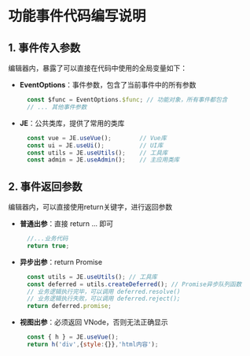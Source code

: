 # 功能事件代码编写说明
## 1. 事件传入参数
  编辑器内，暴露了可以直接在代码中使用的全局变量如下：

- **EventOptions**：事件参数，包含了当前事件中的所有参数

    ```js
      const $func = EventOptions.$func; // 功能对象，所有事件都包含
      // ... 其他事件参数
    ```
-  **JE**：公共类库，提供了常用的类库

    ```js
      const vue = JE.useVue();        // Vue库
      const ui = JE.useUi();          // UI库
      const utils = JE.useUtils();    // 工具库
      const admin = JE.useAdmin();    // 主应用类库
    ```

## 2. 事件返回参数
  编辑器内，可以直接使用return关键字，进行返回参数

- **普通出参**：直接 return ... 即可
  ```js
    //...业务代码
    return true;
  ```

- **异步出参**：return Promise
  ```js
    const utils = JE.useUtils(); // 工具库
    const deferred = utils.createDeferred(); // Promise异步队列函数
    // 业务逻辑执行完毕，可以调用 deferred.resolve()
    // 业务逻辑执行失败，可以调用 deferred.reject();
    return deferred.promise;
  ```

- **视图出参**：必须返回 VNode，否则无法正确显示
    ```js
      const { h } = JE.useVue();
      return h('div',{style:{}},'html内容');
    ```